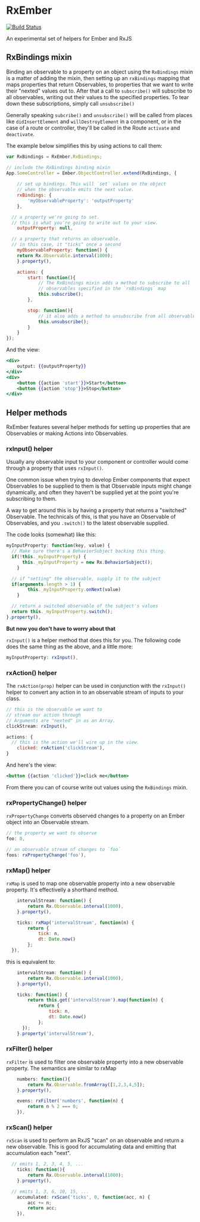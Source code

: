 RxEmber
==============

[![Build Status](https://travis-ci.org/blesh/RxEmber.svg?branch=master)](https://travis-ci.org/blesh/RxEmber)

An experimental set of helpers for Ember and RxJS

## RxBindings mixin

Binding an observable to a property on an object using the `RxBindings` mixin is a matter
of adding the mixin, then setting up an `rxBindings` mapping that maps properties that return
Observables, to properties that we want to write their "nexted" values out to. After that a 
call to `subscribe()` will subscribe to all observables, writing out their values to the
specified properties. To tear down these subscriptions, simply call `unsubscribe()`

Generally speaking `subcribe()` and `unsubscribe()` will be called from places like `didInsertElement` 
and `willDestroyElement` in a component, or in the case of a route or controller, they'll be called
in the Route `activate` and `deactivate`.

The example below simplifies this by using actions to call them:


```js
var RxBindings = RxEmber.RxBindings;

// include the RxBindings binding mixin
App.SomeController = Ember.ObjectController.extend(RxBindings, {
	
	// set up bindings. This will `set` values on the object
	// when the observable emits the next value.
	rxBindings: {
		'myObservableProperty': 'outputProperty'
	},

  // a property we're going to set. 
  // this is what you're going to write out to your view.
	outputProperty: null,

  // a property that returns an observable.
  // in this case, it "ticks" once a second
	myObservableProperty: function() {
    return Rx.Observable.interval(1000);
	}.property(),

	actions: {
		start: function(){
			// The RxBindings mixin adds a method to subscribe to all
			// observables specified in the `rxBindings` map
			this.subscribe();
		},

		stop: function(){
			// it also adds a method to unsubscribe from all observables.
			this.unsubscribe();
		}
	}
});

```

And the view:

```hbs
<div>
	output: {{outputProperty}}
</div>
<div>
	<button {{action 'start'}}>Start</button>
	<button {{action 'stop'}}>Stop</button>
</div>

```


## Helper methods

RxEmber features several helper methods for setting up properties that are Observables or making Actions into
Observables.


### rxInput() helper

Usually any observable input to your component or controller would come through a property
that uses `rxInput()`.

One common issue when trying to develop Ember components that expect Observables to be supplied to them is that 
Observable inputs might change dynamically, and often they haven't be supplied yet at the point you're subscribing
to them. 

A way to get around this is by having a property that returns a "switched" Observable. The technicals of this, is that
you have an Observable of Observables, and you `.switch()` to the latest observable supplied.

The code looks (somewhat) like this:

```js
myInputProperty: function(key, value) {
  // Make sure there's a BehaviorSubject backing this thing.
  if(!this._myInputProperty) {
	  this._myInputProperty = new Rx.BehaviorSubject();
	}

  // if "setting" the observable, supply it to the subject
  if(arguments.length > 1) {
		this._myInputProperty.onNext(value)
	}

  // return a switched observable of the subject's values
  return this._myInputProperty.switch();
}.property(),
```

**But now you don't have to worry about that**

`rxInput()` is a helper method that does this for you. The following code does the same thing
as the above, and a little more:

```js
myInputProperty: rxInput(),
```


### rxAction() helper

The `rxAction(prop)` helper can be used in conjunction with the `rxInput()` helper to convert any 
action in to an observable stream of inputs to your class.

```js
// this is the observable we want to
// stream our action through
// Arguments are "nexted" in as an Array.
clickStream: rxInput(),

actions: {
  // this is the action we'll wire up in the view.
	clicked: rxAction('clickStream'),
}
```

And here's the view:

```hbs
<button {{action 'clicked'}}>click me</button>
```

From there you can of course write out values using the `RxBindings` mixin.

### rxPropertyChange() helper

`rxPropertyChange` converts observed changes to a property on an Ember object into
an Observable stream.

```js
// the property we want to observe
foo: 0,

// an observable stream of changes to `foo`
foos: rxPropertyChange('foo'),
```

### rxMap() helper

`rxMap` is used to map one observable property into a new observable property. It's effectivelly
 a shorthand method.

```js
	intervalStream: function() {
		return Rx.Observable.interval(1000),
	}.property(),

	ticks: rxMap('intervalStream', function(n) {
		return {
			tick: n,
			dt: Date.now()
		};
  }),
```

this is equivalent to:

```js
	intervalStream: function() {
		return Rx.Observable.interval(1000),
	}.property(),

	ticks: function() {
		return this.get('intervalStream').map(function(n) {
			return {
				tick: n,
				dt: Date.now()
			};
	  });
	}.property('intervalStream'),
```

### rxFilter() helper

`rxFilter` is used to filter one observable property into a new observable property. The semantics are
similar to rxMap

```js
	numbers: function(){
		return Rx.Observable.fromArray([1,2,3,4,5]);
	}.property(),

	evens: rxFilter('numbers', function(n) {
		return n % 2 === 0;
	}),
```


### rxScan() helper

`rxScan` is used to perform an RxJS "scan" on an observable and return a new observable. This is good
for accumulating data and emitting that accumulation each "next".

```js
  // emits 1, 2, 3, 4, 5, ...
	ticks: function(){
		return Rx.Observable.interval(1000);
	}.property(),

  // emits 1, 3, 6, 10, 15, ...
	accumulated: rxScan('ticks', 0, function(acc, n) {
		acc += n;
		return acc;
	}),

```